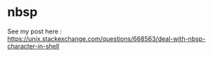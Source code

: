 # nbsp

See my post here : https://unix.stackexchange.com/questions/668563/deal-with-nbsp-character-in-shell
